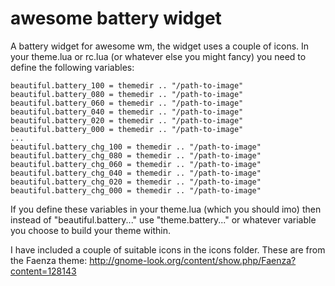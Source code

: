 awesome battery widget
======================

A battery widget for awesome wm, the widget uses a couple of icons. In your
theme.lua or rc.lua (or whatever else you might fancy) you need to define the
following variables:

```
beautiful.battery_100 = themedir .. "/path-to-image"
beautiful.battery_080 = themedir .. "/path-to-image"
beautiful.battery_060 = themedir .. "/path-to-image"
beautiful.battery_040 = themedir .. "/path-to-image"
beautiful.battery_020 = themedir .. "/path-to-image"
beautiful.battery_000 = themedir .. "/path-to-image"
...
beautiful.battery_chg_100 = themedir .. "/path-to-image"
beautiful.battery_chg_080 = themedir .. "/path-to-image"
beautiful.battery_chg_060 = themedir .. "/path-to-image"
beautiful.battery_chg_040 = themedir .. "/path-to-image"
beautiful.battery_chg_020 = themedir .. "/path-to-image"
beautiful.battery_chg_000 = themedir .. "/path-to-image"
```

If you define these variables in your theme.lua (which you should imo) then
instead of "beautiful.battery..." use "theme.battery..." or whatever variable
you choose to build your theme within.

I have included a couple of suitable icons in the icons folder. These are from
the Faenza theme: http://gnome-look.org/content/show.php/Faenza?content=128143
